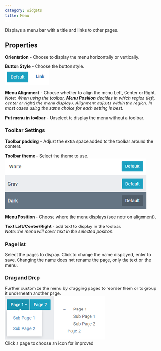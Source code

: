 ```yaml
---
category: widgets
title: Menu
---
```


Displays a menu bar with a title and links to other pages.

## Properties

**Orientation** - Choose to display the menu horizontally or vertically.

**Button Style** - Choose the button style.\
![](images/buttonStyle.png)

**Menu Alignment** - Choose whether to align the menu Left, Center or Right.\
_Note: When using the toolbar, **Menu Position** decides in which region (left, center or right) the menu displays. Alignment adjusts within the region. In most cases using the same choice for each setting is best._

**Put menu in toolbar** - Unselect to display the menu without a toolbar.

### Toolbar Settings

**Toolbar padding** - Adjust the extra space added to the toolbar around the content.

**Toolbar theme** - Select the theme to use.\
![](images/theme.png)

**Menu Position** - Choose where the menu displays (see note on alignment).

**Text Left/Center/Right** - add text to display in the toolbar.\
_Note: the menu will cover text in the selected position._

### Page list

Select the pages to display. Click to change the name displayed, enter to save. Changing the name does not rename the page, only the text on the menu.

### Drag and Drop

Further customize the menu by dragging pages to reorder them or to group it underneath another page.\
![](images/nested.png)\
Click a page to choose an icon for improved
